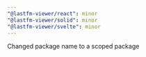 ```yaml
---
"@lastfm-viewer/react": minor
"@lastfm-viewer/solid": minor
"@lastfm-viewer/svelte": minor
---
```


Changed package name to a scoped package
